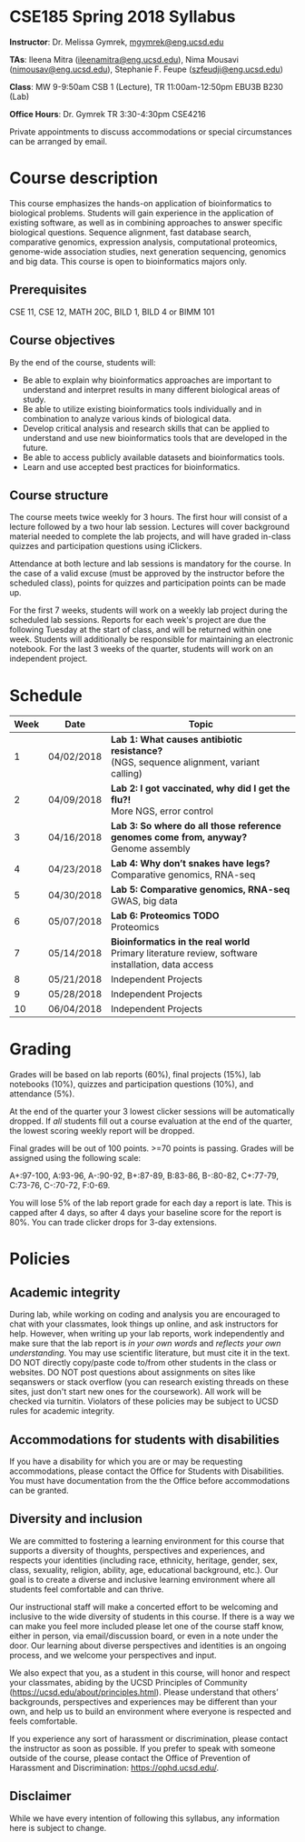 # CSE185 Spring 2018 Syllabus

**Instructor**: Dr. Melissa Gymrek, mgymrek@eng.ucsd.edu

**TAs**: Ileena Mitra (ileenamitra@eng.ucsd.edu), Nima Mousavi (nimousav@eng.ucsd.edu), Stephanie F. Feupe (szfeudji@eng.ucsd.edu)

**Class**: MW 9-9:50am CSB 1 (Lecture), TR 11:00am-12:50pm EBU3B B230 (Lab)

**Office Hours**: Dr. Gymrek TR 3:30-4:30pm CSE4216

Private appointments to discuss accommodations or special circumstances can be arranged by email.

# Course description
This course emphasizes the hands-on application of bioinformatics to biological problems. Students will gain experience in the application of existing software, as well as in combining approaches to answer specific biological questions. Sequence alignment, fast database search, comparative genomics, expression analysis, computational proteomics, genome-wide association studies, next generation sequencing, genomics and big data. This course is open to bioinformatics majors only.

## Prerequisites
CSE 11, CSE 12, MATH 20C, BILD 1, BILD 4 or BIMM 101

## Course objectives
By the end of the course, students will:

* Be able to explain why bioinformatics approaches are important to understand and interpret results in many different biological areas of study.
* Be able to utilize existing bioinformatics tools individually and in combination to analyze various kinds of biological data.
* Develop critical analysis and research skills that can be applied to understand and use new bioinformatics tools that are developed in the future.
* Be able to access publicly available datasets and bioinformatics tools.
* Learn and use accepted best practices for bioinformatics.

## Course structure
The course meets twice weekly for 3 hours. The first hour will consist of a lecture followed by a two hour lab session. Lectures will cover background material needed to complete the lab projects, and will have graded in-class quizzes and participation questions using iClickers.

Attendance at both lecture and lab sessions is mandatory for the course. In the case of a valid excuse (must be approved by the instructor before the scheduled class), points for quizzes and participation points can be made up.

For the first 7 weeks, students will work on a weekly lab project during the scheduled lab sessions. Reports for each week's project are due the following Tuesday at the start of class, and will be returned within one week. Students will additionally be responsible for maintaining an electronic notebook. For the last 3 weeks of the quarter, students will work on an independent project.

# Schedule
| Week | Date | Topic |
|----------|----------|-------|
| 1 | 04/02/2018 | **Lab 1: What causes antibiotic resistance?** <br> (NGS, sequence alignment, variant calling) |
| 2 | 04/09/2018 | **Lab 2: I got vaccinated, why did I get the flu?!** <br> More NGS, error control |
| 3 | 04/16/2018 | **Lab 3: So where do all those reference genomes come from, anyway?** <br> Genome assembly |
| 4 | 04/23/2018 | **Lab 4: Why don’t snakes have legs?** <br> Comparative genomics, RNA-seq|
| 5 | 04/30/2018 | **Lab 5: Comparative genomics, RNA-seq** <br> GWAS, big data|
| 6 | 05/07/2018 | **Lab 6: Proteomics TODO** <br> Proteomics|
| 7 | 05/14/2018 | **Bioinformatics in the real world** <br> Primary literature review, software installation, data access|
| 8 | 05/21/2018 | Independent Projects|
| 9 | 05/28/2018 | Independent Projects|
| 10 | 06/04/2018 | Independent Projects|


# Grading
Grades will be based on lab reports (60%), final projects (15%), lab notebooks (10%), quizzes and participation questions (10%), and attendance (5%).

At the end of the quarter your 3 lowest clicker sessions will be automatically dropped. If *all* students fill out a course evaluation at the end of the quarter, the lowest scoring weekly report will be dropped.

Final grades will be out of 100 points. >=70 points is passing. Grades will be assigned using the following scale:

A+:97-100, A:93-96, A-:90-92,
B+:87-89, B:83-86, B-:80-82,
C+:77-79, C:73-76, C-:70-72,
F:0-69.

You will lose 5% of the lab report grade for each day a report is late. This is capped after 4 days, so after 4 days your baseline score for the report is 80%. You can trade clicker drops for 3-day extensions. 

# Policies

## Academic integrity
During lab, while working on coding and analysis you are encouraged to chat with your classmates, look things up online, and ask instructors for help. However, when writing up your lab reports, work independently and make sure that the lab report is *in your own words* and *reflects your own understanding*. You may use scientific literature, but must cite it in the text. DO NOT directly copy/paste code to/from other students in the class or websites. DO NOT post questions about assignments on sites like seqanswers or stack overflow (you can research existing threads on these sites, just don't start new ones for the coursework). All work will be checked via turnitin. Violators of these policies may be subject to UCSD rules for academic integrity.

## Accommodations for students with disabilities
If you have a disability for which you are or may be requesting accommodations, please contact the Office for Students with Disabilities.  You must have documentation from the the Office before accommodations can be granted.

## Diversity and inclusion
We are committed to fostering a learning environment for this course that supports a diversity of thoughts, perspectives and experiences, and respects your identities (including race, ethnicity, heritage, gender, sex, class, sexuality, religion, ability, age, educational background, etc.).  Our goal is to create a diverse and inclusive learning environment where all students feel comfortable and can thrive. 

Our instructional staff will make a concerted effort to be welcoming and inclusive to the wide diversity of students in this course.  If there is a way we can make you feel more included please let one of the course staff know, either in person, via email/discussion board, or even in a note under the door.  Our learning about diverse perspectives and identities is an ongoing process, and we welcome your perspectives and input.  

We also expect that you, as a student in this course, will honor and respect your classmates, abiding by the UCSD Principles of Community (https://ucsd.edu/about/principles.html).  Please understand that others’ backgrounds, perspectives and experiences may be different than your own, and help us to build an environment where everyone is respected and feels comfortable.

If you experience any sort of harassment or discrimination, please contact the instructor as soon as possible.   If you prefer to speak with someone outside of the course, please contact the Office of Prevention of Harassment and Discrimination: https://ophd.ucsd.edu/. 

## Disclaimer
While we have every intention of following this syllabus, any information here is subject to change.
